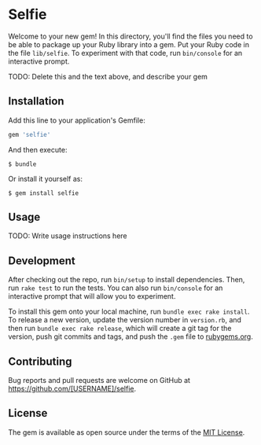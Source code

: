# Selfie

Welcome to your new gem! In this directory, you'll find the files you need to be able to package up your Ruby library into a gem. Put your Ruby code in the file `lib/selfie`. To experiment with that code, run `bin/console` for an interactive prompt.

TODO: Delete this and the text above, and describe your gem

## Installation

Add this line to your application's Gemfile:

```ruby
gem 'selfie'
```

And then execute:

    $ bundle

Or install it yourself as:

    $ gem install selfie

## Usage

TODO: Write usage instructions here

## Development

After checking out the repo, run `bin/setup` to install dependencies. Then, run `rake test` to run the tests. You can also run `bin/console` for an interactive prompt that will allow you to experiment.

To install this gem onto your local machine, run `bundle exec rake install`. To release a new version, update the version number in `version.rb`, and then run `bundle exec rake release`, which will create a git tag for the version, push git commits and tags, and push the `.gem` file to [rubygems.org](https://rubygems.org).

## Contributing

Bug reports and pull requests are welcome on GitHub at https://github.com/[USERNAME]/selfie.


## License

The gem is available as open source under the terms of the [MIT License](http://opensource.org/licenses/MIT).

